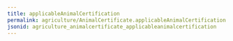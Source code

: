 ```yaml
---
title: applicableAnimalCertification
permalink: agriculture/AnimalCertificate.applicableAnimalCertification.html
jsonid: agriculture_animalcertificate_applicableanimalcertification
---
```


